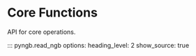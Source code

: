# Core Functions

API for core operations.

::: pyngb.read_ngb
    options:
      heading_level: 2
      show_source: true
